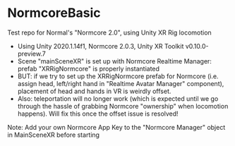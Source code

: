 # NormcoreBasic
Test repo for Normal's "Normcore 2.0", using Unity XR Rig locomotion

* Using Unity 2020.1.14f1, Normcore 2.0.3, Unity XR Toolkit v0.10.0-preview.7
* Scene "mainSceneXR" is set up with Normcore Realtime Manager: prefab "XRRigNormcore" is properly instantiated
* BUT: if we try to set up the XRRigNormcore prefab for Normcore (i.e. assign head, left/right hand in "Realtime Avatar Manager" component), placement of head and hands in VR is weirdly offset.  
* Also: teleportation will no longer work (which is expected until we go through the hassle of grabbing Normcore "ownership" when locomotion happens).  Will fix this once the offset issue is resolved!


Note: Add your own Normcore App Key to the "Normcore Manager" object in MainSceneXR before starting
